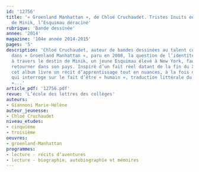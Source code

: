 ```yaml
---
id: '12756'
title: '« Groenland Manhattan », de Chloé Cruchaudet. Tristes Inuits ou l’histoire
  de Minik, l’Esquimau déraciné'
rubrique: 'Bande dessinée'
annee: '2014'
magazine: '104e année 2014-2015'
pages: '5'
description: 'Chloé Cruchaudet, auteur de bandes dessinées au talent confirmé, évoque
  dans « Groenland Manhattan », paru en 2008, la question de l’identité et du déracinement
  à travers le destin de Minik, un jeune Esquimau élevé à New York, faute de pouvoir
  retourner dans son pays. Inspiré d’un fait réel datant de la fin du XIXe siècle,
  cet album livre un récit d’apprentissage tout en nuances, à la fois drôle et tragique,
  qui interroge sur le fait d’être « humain », traduction littérale du mot « inuit
  »...'
article_pdf: '12756.pdf'
revue: 'L’école des lettres des collèges'
auteurs:
- Giannoni Marie-Hélène
auteur_jeunesse:
- Chloé Cruchaudet
niveau_etudes:
- cinquième
- troisième
oeuvres:
- groenland-Manhattan
programmes:
- lecture - récits d’aventures
- lecture - biographie, autobiographie et mémoires
---
```

